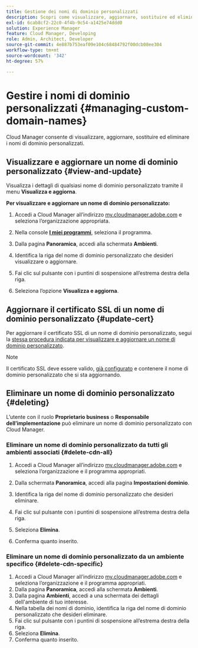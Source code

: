 ```yaml
---
title: Gestione dei nomi di dominio personalizzati
description: Scopri come visualizzare, aggiornare, sostituire ed eliminare i nomi di dominio personalizzati con Cloud Manager.
exl-id: 6cab8cf2-22c0-4f4b-9c54-a1425e74ddd0
solution: Experience Manager
feature: Cloud Manager, Developing
role: Admin, Architect, Developer
source-git-commit: 4e887b753eaf09e104c68484792f00dcb08ee304
workflow-type: tm+mt
source-wordcount: '342'
ht-degree: 57%

---
```



# Gestire i nomi di dominio personalizzati {#managing-custom-domain-names}

Cloud Manager consente di visualizzare, aggiornare, sostituire ed eliminare i nomi di dominio personalizzati.

## Visualizzare e aggiornare un nome di dominio personalizzato {#view-and-update}

Visualizza i dettagli di qualsiasi nome di dominio personalizzato tramite il menu **Visualizza e aggiorna**.

**Per visualizzare e aggiornare un nome di dominio personalizzato:**

1. Accedi a Cloud Manager all’indirizzo [my.cloudmanager.adobe.com](https://my.cloudmanager.adobe.com/) e seleziona l’organizzazione appropriata.

1. Nella console **[I miei programmi](/help/implementing/cloud-manager/navigation.md#my-programs)**, seleziona il programma.

1. Dalla pagina **Panoramica**, accedi alla schermata **Ambienti**.

1. Identifica la riga del nome di dominio personalizzato che desideri visualizzare o aggiornare.

1. Fai clic sul pulsante con i puntini di sospensione all’estrema destra della riga.

1. Seleziona l’opzione **Visualizza e aggiorna**.

## Aggiornare il certificato SSL di un nome di dominio personalizzato {#update-cert}

Per aggiornare il certificato SSL di un nome di dominio personalizzato, segui la [stessa procedura indicata per visualizzare e aggiornare un nome di dominio personalizzato](#view-and-update).

>[!NOTE]
>
>Il certificato SSL deve essere valido, [già configurato](/help/implementing/cloud-manager/managing-ssl-certifications/introduction.md) e contenere il nome di dominio personalizzato che si sta aggiornando.

## Eliminare un nome di dominio personalizzato {#deleting}

L’utente con il ruolo **Proprietario business** o **Responsabile dell’implementazione** può eliminare un nome di dominio personalizzato con Cloud Manager.

### Eliminare un nome di dominio personalizzato da tutti gli ambienti associati {#delete-cdn-all}

1. Accedi a Cloud Manager all’indirizzo [my.cloudmanager.adobe.com](https://my.cloudmanager.adobe.com/) e seleziona l’organizzazione e il programma appropriati.

1. Dalla schermata **Panoramica**, accedi alla pagina **Impostazioni dominio**.

1. Identifica la riga del nome di dominio personalizzato che desideri eliminare.

1. Fai clic sul pulsante con i puntini di sospensione all’estrema destra della riga.

1. Seleziona **Elimina**.

1. Conferma quanto inserito.

### Eliminare un nome di dominio personalizzato da un ambiente specifico {#delete-cdn-specific}

1. Accedi a Cloud Manager all’indirizzo [my.cloudmanager.adobe.com](https://my.cloudmanager.adobe.com/) e seleziona l’organizzazione e il programma appropriati.
1. Dalla pagina **Panoramica**, accedi alla schermata **Ambienti**.
1. Dalla pagina **Ambienti**, accedi a una schermata dei dettagli dell&#39;ambiente di tuo interesse.
1. Nella tabella dei nomi di dominio, identifica la riga del nome di dominio personalizzato che desideri eliminare.
1. Fai clic sul pulsante con i puntini di sospensione all’estrema destra della riga.
1. Seleziona **Elimina**.
1. Conferma quanto inserito.
